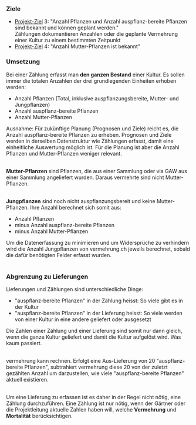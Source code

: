 ### Ziele

- [Projekt-Ziel](/ziele) 3: "Anzahl Pflanzen und Anzahl auspflanz-bereite Pflanzen sind bekannt und können geplant werden."<br/>
  Zählungen dokumentieren Anzahlen oder die geplante Vermehrung einer Kultur zu einem bestimmten Zeitpunkt
- [Projekt-Ziel](/ziele) 4: "Anzahl Mutter-Pflanzen ist bekannt"

### Umsetzung

Bei einer Zählung erfasst man **den ganzen Bestand** einer Kultur. Es sollen immer die totalen Anzahlen der drei grundlegenden Einheiten erhoben werden:

- Anzahl Pflanzen (Total, inklusive auspflanzungsbereite, Mutter- und Jungpflanzen)
- Anzahl auspflanz-bereite Pflanzen
- Anzahl Mutter-Pflanzen

Ausnahme: Für zukünftige Planung (Prognosen und Ziele) reicht es, die Anzahl auspflanz-bereite Pflanzen zu erheben. Prognosen und Ziele werden in derselben Datenstruktur wie Zählungen erfasst, damit eine einheitliche Auswertung möglich ist. Für die Planung ist aber die Anzahl Pflanzen und Mutter-Pflanzen weniger relevant.<br/><br/>

**Mutter-Pflanzen** sind Pflanzen, die aus einer Sammlung oder via GAW aus einer Sammlung angeliefert wurden. Daraus vermehrte sind nicht Mutter-Pflanzen.<br/><br/>

**Jungpflanzen** sind noch nicht auspflanzungsbereit und keine Mutter-Pflanzen. Ihre Anzahl berechnet sich somit aus:

- Anzahl Pflanzen
- minus Anzahl auspflanz-bereite Pflanzen
- minus Anzahl Mutter-Pflanzen

Um die Datenerfassung zu minimieren und um Widersprüche zu verhindern wird die Anzahl Jungpflanzen von vermehrung.ch jeweils berechnet, sobald die dafür benötigten Felder erfasst wurden.
<br/><br/>

### Abgrenzung zu Lieferungen

Lieferungen und Zählungen sind unterschiedliche Dinge:

- "auspflanz-bereite Pflanzen" in der Zählung heisst: So viele gibt es in der Kultur
- "auspflanz-bereite Pflanzen" in der Lieferung heisst: So viele werden von einer Kultur in eine andere geliefert oder ausgesetzt

Die Zahlen einer Zählung und einer Lieferung sind somit nur dann gleich, wenn die ganze Kultur geliefert und damit die Kultur aufgelöst wird. Was kaum passiert.<br/><br/>

vermehrung kann rechnen. Erfolgt eine Aus-Lieferung von 20 "auspflanz-bereite Pflanzen", subtrahiert vermehrung diese 20 von der zuletzt gezählten Anzahl um darzustellen, wie viele "auspflanz-bereite Pflanzen" aktuell existieren.<br/><br/>

Um eine Lieferung zu erfassen ist es daher in der Regel nicht nötig, eine Zählung durchzuführen. Eine Zählung ist nur nötig, wenn der Gärtner oder die Projektleitung aktuelle Zahlen haben will, welche **Vermehrung** und **Mortalität** berücksichtigen.<br/><br/>
